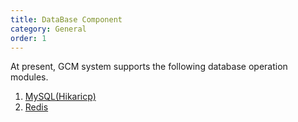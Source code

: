 ```yaml
---
title: DataBase Component
category: General
order: 1
---
```


At present, GCM system supports the following database operation modules.

1. [MySQL(Hikaricp)](/databases/sql/mysql/) 
2. [Redis](/databases/nosql/redis/)

